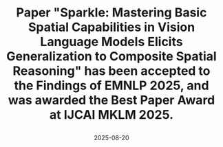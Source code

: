 ---
title: |
    Paper "Sparkle: Mastering Basic Spatial Capabilities in Vision Language Models Elicits Generalization to Composite Spatial Reasoning" has been accepted to the <strong>Findings of EMNLP 2025</strong>, and was awarded the <strong>Best Paper Award</strong> at <strong>IJCAI MKLM 2025</strong>.
date: 2025-08-20
---